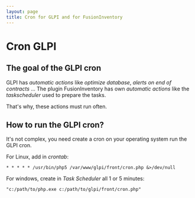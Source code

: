 ```yaml
---
layout: page
title: Cron for GLPI and for FusionInventory
---
```


# Cron GLPI

## The goal of the GLPI cron

GLPI has _automatic actions_ like _optimize database_, _alerts on end of contracts_ ...
The plugin FusionInventory has own _automatic actions_ like the _taskscheduler_ used to prepare the tasks.

That's why, these actions must run often.


## How to run the GLPI cron?

It's not complex, you need create a cron on your operating system run the GLPI cron.


For Linux, add in _crontab_:

```
* * * * * /usr/bin/php5 /var/www/glpi/front/cron.php &>/dev/null
```

For windows, create in _Task Scheduler_ all 1 or 5 minutes:

```
"c:/path/to/php.exe c:/path/to/glpi/front/cron.php"
```






